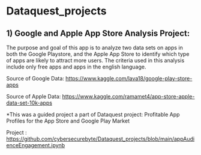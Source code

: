 # Dataquest_projects

## 1) Google and Apple App Store Analysis Project:


The purpose and goal of this app is to analyze two data sets on apps in both the Google Playstore, and the Apple App Store to identify which type of apps are likely to attract more users. The criteria used in this analysis include only free apps and apps in the english language.

Source of Google Data: https://www.kaggle.com/lava18/google-play-store-apps

Source of Apple Data: https://www.kaggle.com/ramamet4/app-store-apple-data-set-10k-apps


*This was a guided project a part of Dataquest project: Profitable App Profiles for the App Store and Google Play Market

Project : https://github.com/cybersecurebyte/Dataquest_projects/blob/main/appAudienceEngagement.ipynb
